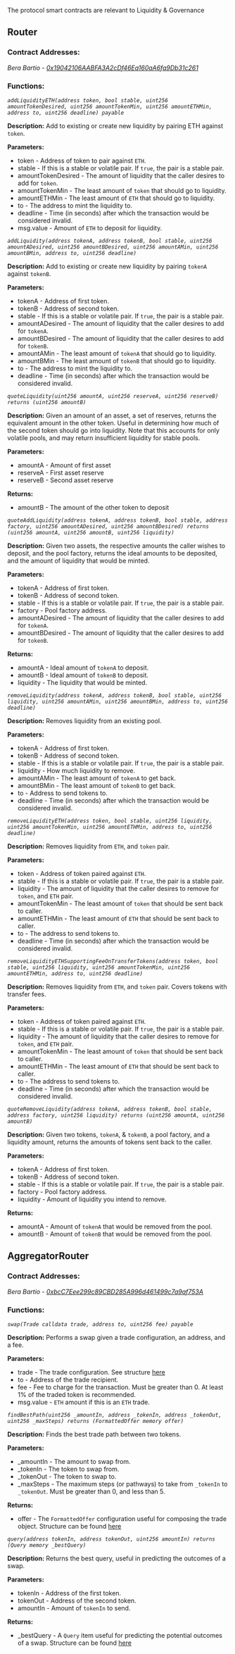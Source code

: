 The protocol smart contracts are relevant to Liquidity & Governance

## Router

### Contract Addresses:

_Bera Bartio - [0x19042106AABFA3A2cDf46Ea160aA6fa9Db31c261](https://bartio.beratrail.io/address/0x19042106AABFA3A2cDf46Ea160aA6fa9Db31c261)_

### Functions:

_`addLiquidityETH(address token, bool stable, uint256 amountTokenDesired, uint256 amountTokenMin, uint256 amountETHMin, address to, uint256 deadline) payable`_

**Description:** Add to existing or create new liquidity by pairing ETH against `token`.

**Parameters:**

- token - Address of token to pair against `ETH`.
- stable - If this is a stable or volatile pair. If `true`, the pair is a stable pair.
- amountTokenDesired - The amount of liquidity that the caller desires to add for `token`.
- amountTokenMin - The least amount of `token` that should go to liquidity.
- amountETHMin - The least amount of `ETH` that should go to liquidity.
- to - The address to mint the liquidity to.
- deadline - Time (in seconds) after which the transaction would be considered invalid.
- msg.value - Amount of `ETH` to deposit for liquidity.

_`addLiquidity(address tokenA, address tokenB, bool stable, uint256 amountADesired, uint256 amountBDesired, uint256 amountAMin, uint256 amountBMin, address to, uint256 deadline)`_

**Description:** Add to existing or create new liquidity by pairing `tokenA` against `tokenB`.

**Parameters:**

- tokenA - Address of first token.
- tokenB - Address of second token.
- stable - If this is a stable or volatile pair. If `true`, the pair is a stable pair.
- amountADesired - The amount of liquidity that the caller desires to add for `tokenA`.
- amountBDesired - The amount of liquidity that the caller desires to add for `tokenB`.
- amountAMin - The least amount of `tokenA` that should go to liquidity.
- amountBMin - The least amount of `tokenB` that should go to liquidity.
- to - The address to mint the liquidity to.
- deadline - Time (in seconds) after which the transaction would be considered invalid.

_`quoteLiquidity(uint256 amountA, uint256 reserveA, uint256 reserveB) returns (uint256 amountB)`_

**Description:** Given an amount of an asset, a set of reserves, returns the equivalent amount in the other token. Useful in determining how much of the second token should go into liquidity. Note that this accounts for only volatile pools, and may return insufficient liquidity for stable pools.

**Parameters:**

- amountA - Amount of first asset
- reserveA - First asset reserve
- reserveB - Second asset reserve

**Returns:**

- amountB - The amount of the other token to deposit

_`quoteAddLiquidity(address tokenA, address tokenB, bool stable, address factory, uint256 amountADesired, uint256 amountBDesired) returns (uint256 amountA, uint256 amountB, uint256 liquidity)`_

**Description:** Given two assets, the respective amounts the caller wishes to deposit, and the pool factory, returns the ideal amounts to be deposited, and the amount of liquidity that would be minted.

**Parameters:**

- tokenA - Address of first token.
- tokenB - Address of second token.
- stable - If this is a stable or volatile pair. If `true`, the pair is a stable pair.
- factory - Pool factory address.
- amountADesired - The amount of liquidity that the caller desires to add for `tokenA`.
- amountBDesired - The amount of liquidity that the caller desires to add for `tokenB`.

**Returns:**

- amountA - Ideal amount of `tokenA` to deposit.
- amountB - Ideal amount of `tokenB` to deposit.
- liquidity - The liquidity that would be minted.

_`removeLiquidity(address tokenA, address tokenB, bool stable, uint256 liquidity, uint256 amountAMin, uint256 amountBMin, address to, uint256 deadline)`_

**Description:** Removes liquidity from an existing pool.

**Parameters:**

- tokenA - Address of first token.
- tokenB - Address of second token.
- stable - If this is a stable or volatile pair. If `true`, the pair is a stable pair.
- liquidity - How much liquidity to remove.
- amountAMin - The least amount of `tokenA` to get back.
- amountBMin - The least amount of `tokenB` to get back.
- to - Address to send tokens to.
- deadline - Time (in seconds) after which the transaction would be considered invalid.

_`removeLiquidityETH(address token, bool stable, uint256 liquidity, uint256 amountTokenMin, uint256 amountETHMin, address to, uint256 deadline)`_

**Description:** Removes liquidity from `ETH`, and `token` pair.

**Parameters:**

- token - Address of token paired against `ETH`.
- stable - If this is a stable or volatile pair. If `true`, the pair is a stable pair.
- liquidity - The amount of liquidity that the caller desires to remove for `token`, and `ETH` pair.
- amountTokenMin - The least amount of `token` that should be sent back to caller.
- amountETHMin - The least amount of `ETH` that should be sent back to caller.
- to - The address to send tokens to.
- deadline - Time (in seconds) after which the transaction would be considered invalid.

_`removeLiquidityETHSupportingFeeOnTransferTokens(address token, bool stable, uint256 liquidity, uint256 amountTokenMin, uint256 amountETHMin, address to, uint256 deadline)`_

**Description:** Removes liquidity from `ETH`, and `token` pair. Covers tokens with transfer fees.

**Parameters:**

- token - Address of token paired against `ETH`.
- stable - If this is a stable or volatile pair. If `true`, the pair is a stable pair.
- liquidity - The amount of liquidity that the caller desires to remove for `token`, and `ETH` pair.
- amountTokenMin - The least amount of `token` that should be sent back to caller.
- amountETHMin - The least amount of `ETH` that should be sent back to caller.
- to - The address to send tokens to.
- deadline - Time (in seconds) after which the transaction would be considered invalid.

_`quoteRemoveLiquidity(address tokenA, address tokenB, bool stable, address factory, uint256 liquidity) returns (uint256 amountA, uint256 amountB)`_

**Description:** Given two tokens, `tokenA`, & `tokenB`, a pool factory, and a liquidity amount, returns the amounts of tokens sent back to the caller.

**Parameters:**

- tokenA - Address of first token.
- tokenB - Address of second token.
- stable - If this is a stable or volatile pair. If `true`, the pair is a stable pair.
- factory - Pool factory address.
- liquidity - Amount of liquidity you intend to remove.

**Returns:**

- amountA - Amount of `tokenA` that would be removed from the pool.
- amountB - Amount of `tokenB` that would be removed from the pool.

## AggregatorRouter

### Contract Addresses:

_Bera Bartio - [0xbcC7Eee299c89CBD285A996d461499c7a9af753A](https://bartio.beratrail.io/address/0xbcC7Eee299c89CBD285A996d461499c7a9af753A)_

### Functions:

_`swap(Trade calldata trade, address to, uint256 fee) payable`_

**Description:** Performs a swap given a trade configuration, an address, and a fee.

**Parameters:**

- trade - The trade configuration. See structure [here](https://github.com/MoniswapFi/contracts/blob/master/contracts/exchange-aggregator/interfaces/IAggregatorRouter.sol)
- to - Address of the trade recipient.
- fee - Fee to charge for the transaction. Must be greater than 0. At least 1% of the traded token is recommended.
- msg.value - `ETH` amount if this is an `ETH` trade.

_`findBestPath(uint256 _amountIn, address _tokenIn, address _tokenOut, uint256 _maxSteps) returns (FormattedOffer memory offer)`_

**Description:** Finds the best trade path between two tokens.

**Parameters:**

- \_amountIn - The amount to swap from.
- \_tokenIn - The token to swap from.
- \_tokenOut - The token to swap to.
- \_maxSteps - The maximum steps (or pathways) to take from `_tokenIn` to `_tokenOut`. Must be greater than 0, and less than 5.

**Returns:**

- offer - The `FormattedOffer` configuration useful for composing the trade object. Structure can be found [here](https://github.com/MoniswapFi/contracts/blob/master/contracts/exchange-aggregator/interfaces/IAggregatorRouter.sol)

_`query(address tokenIn, address tokenOut, uint256 amountIn) returns (Query memory _bestQuery)`_

**Description:** Returns the best query, useful in predicting the outcomes of a swap.

**Parameters:**

- tokenIn - Address of the first token.
- tokenOut - Address of the second token.
- amountIn - Amount of `tokenIn` to send.

**Returns:**

- \_bestQuery - A `Query` item useful for predicting the potential outcomes of a swap. Structure can be found [here](https://github.com/MoniswapFi/contracts/blob/master/contracts/exchange-aggregator/interfaces/IAggregatorRouter.sol)
